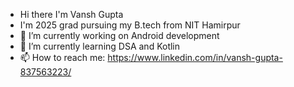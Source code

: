 -    Hi there I'm Vansh Gupta
-    I'm 2025 grad pursuing my B.tech from NIT Hamirpur
- 🔭 I’m currently working on Android development
- 🌱 I’m currently learning DSA and Kotlin
- 📫 How to reach me: https://www.linkedin.com/in/vansh-gupta-837563223/

